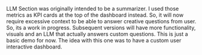 LLM Section was originally intended to be a summarizer. I used those metrics as KPI cards at the top of the dashboard instead. So, it will now require excessive context to be able to answer creative questions from user. So, its a work in progress. Subsequent versions will have more functionality, visuals and an LLM that actually answers custom questions. This is just a basic demo for now. The idea with this one was to have a custom user interactive dashboard.
